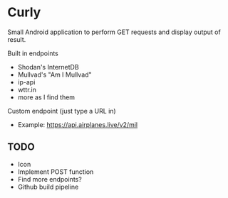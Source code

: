 # Curly

Small Android application to perform GET requests and display output of result.

Built in endpoints

- Shodan's InternetDB
- Mullvad's "Am I Mullvad"
- ip-api
- wttr.in
- more as I find them

Custom endpoint (just type a URL in)

- Example: https://api.airplanes.live/v2/mil

## TODO

- Icon
- Implement POST function
- Find more endpoints?
- Github build pipeline